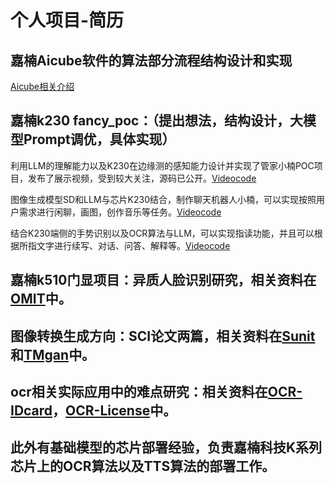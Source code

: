 # 个人项目-简历


## 嘉楠Aicube软件的算法部分流程结构设计和实现
[Aicube相关介绍](https://kendryte-download.canaan-creative.com/developer/common/AI%20Cube%20V1.0%E7%94%A8%E6%88%B7%E6%8C%87%E5%8D%97.pdf)

## 嘉楠k230 fancy_poc：（提出想法，结构设计，大模型Prompt调优，具体实现）
利用LLM的理解能力以及K230在边缘测的感知能力设计并实现了管家小楠POC项目，发布了展示视频，受到较大关注，源码已公开。[Video](https://www.bilibili.com/video/BV16h4y1T757/?spm_id_from=333.999.0.0)[code](https://github.com/kendryte/k230_sdk/tree/main/src/reference/fancy_poc/housekeeper)

图像生成模型SD和LLM与芯片K230结合，制作聊天机器人小楠，可以实现按照用户需求进行闲聊，画图，创作音乐等任务。[Video](https://www.bilibili.com/video/BV1Lx4y197CW/?spm_id_from=333.999.0.0)[code](https://github.com/kendryte/k230_sdk/tree/main/src/reference/fancy_poc/multimodal_chat_robot)
  
结合K230端侧的手势识别以及OCR算法与LLM，可以实现指读功能，并且可以根据所指文字进行续写、对话、问答、解释等。[Video](https://www.bilibili.com/video/BV1vV4y1t7Hf/?spm_id_from=333.999.0.0)[code](https://github.com/kendryte/k230_sdk/tree/main/src/reference/fancy_poc/finger_reader)

## 嘉楠k510门显项目：异质人脸识别研究，相关资料在[OMIT](https://github.com/ShulinJ/Personal-project-summary/tree/main/OMIT)中。

## 图像转换生成方向：SCI论文两篇，相关资料在[Sunit](https://github.com/ShulinJ/Personal-project-summary/tree/main/Sunit)和[TMgan](https://github.com/ShulinJ/Personal-project-summary/tree/main/TMgan)中。

## ocr相关实际应用中的难点研究：相关资料在[OCR-IDcard](https://github.com/ShulinJ/Personal-project-summary/tree/main/OCR-IDcard)，[OCR-License](https://github.com/ShulinJ/Personal-project-summary/tree/main/OCR-License)中。

## 此外有基础模型的芯片部署经验，负责嘉楠科技K系列芯片上的OCR算法以及TTS算法的部署工作。





